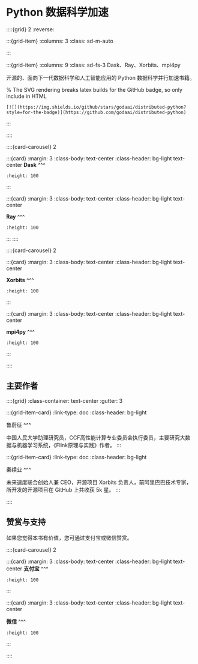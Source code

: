 # Python 数据科学加速

::::{grid} 2
:reverse:

:::{grid-item}
:columns: 3
:class: sd-m-auto


:::

:::{grid-item}
:columns: 9
:class: sd-fs-3
Dask、Ray、Xorbits、mpi4py

开源的、面向下一代数据科学和人工智能应用的 Python 数据科学并行加速书籍。

% The SVG rendering breaks latex builds for the GitHub badge, so only include in HTML
```{only} html
[![](https://img.shields.io/github/stars/godaai/distributed-python?style=for-the-badge)](https://github.com/godaai/distributed-python)
```

:::

::::

::::{card-carousel} 2

:::{card}
:margin: 3
:class-body: text-center
:class-header: bg-light text-center
**Dask**
^^^
```{image} ./img/dask-logo.svg
:height: 100
```
:::

:::{card}
:margin: 3
:class-body: text-center
:class-header: bg-light text-center

**Ray**
^^^
```{image} ./img/ray-logo.svg
:height: 100
```
:::
::::

::::{card-carousel} 2

:::{card}
:margin: 3
:class-body: text-center
:class-header: bg-light text-center

**Xorbits**
^^^
```{image} ./img/xorbits-logo.svg
:height: 100
```
:::

:::{card}
:margin: 3
:class-body: text-center
:class-header: bg-light text-center

**mpi4py**
^^^
```{image} ./img/mpi-logo.png
:height: 100
```
:::

::::

## 主要作者

::::{grid}
:class-container: text-center
:gutter: 3

:::{grid-item-card}
:link-type: doc
:class-header: bg-light

鲁蔚征
^^^

中国人民大学助理研究员，CCF高性能计算专业委员会执行委员，主要研究大数据与机器学习系统，《Flink原理与实践》作者。
:::

:::{grid-item-card}
:link-type: doc
:class-header: bg-light

秦续业
^^^

未来速度联合创始人兼 CEO，开源项目 Xorbits 负责人，前阿里巴巴技术专家，所开发的开源项目在 GitHub 上共收获 5k 星。
:::

::::

## 赞赏与支持

如果您觉得本书有价值，您可通过支付宝或微信赞赏。

::::{card-carousel} 2

:::{card}
:margin: 3
:class-body: text-center
:class-header: bg-light text-center
**支付宝**
^^^
```{image} ./img/donate/alipay.png
:height: 100
```
:::

:::{card}
:margin: 3
:class-body: text-center
:class-header: bg-light text-center

**微信**
^^^
```{image} ./img/donate/wechat.png
:height: 100
```
:::

::::
